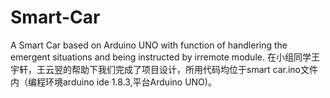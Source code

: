 # Smart-Car
A Smart Car based on Arduino UNO with function of handlering the emergent situations and being instructed by irremote module.
在小组同学王宇轩，王云翌的帮助下我们完成了项目设计，所用代码均位于smart car.ino文件内（编程环境arduino ide 1.8.3,平台Arduino UNO)。
